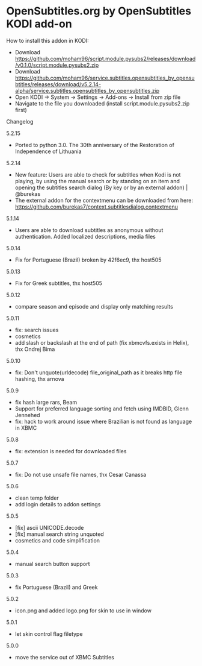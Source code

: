 OpenSubtitles.org by OpenSubtitles KODI add-on
==============================================

How to install this addon in KODI:
- Download https://github.com/moham96/script.module.pysubs2/releases/download/v0.1.0/script.module.pysubs2.zip
- Download https://github.com/moham96/service.subtitles.opensubtitles_by_opensubtitles/releases/download/v5.2.14-alpha/service.subtitles.opensubtitles_by_opensubtitles.zip
- Open KODI -> System -> Settings -> Add-ons -> Install from zip file
- Navigate to the file you downloaded (install script.module.pysubs2.zip first)
         
                            
Changelog

5.2.15
- Ported to python 3.0. The 30th anniversary of the Restoration of Independence of Lithuania

5.2.14
- New feature: Users are able to check for subtitles when Kodi is not playing, by using the manual search or by standing on an item and opening the subtitles search dialog (By key or by an external addon) | @burekas
- The external addon for the contextmenu can be downloaded from here: https://github.com/burekas7/context.subtitlesdialog.contextmenu

5.1.14
- Users are able to download subtitles as anonymous without authentication. Added localized descriptions, media files

5.0.14
- Fix for Portuguese (Brazil) broken by 42f6ec9, thx host505

5.0.13
- Fix for Greek subtitles, thx host505

5.0.12
- compare season and episode and display only matching results

5.0.11
- fix: search issues
- cosmetics
- add slash or backslash at the end of path (fix xbmcvfs.exists in Helix), thx Ondrej Bima

5.0.10
- fix: Don't unquote(urldecode) file_original_path as it breaks http file hashing, thx arnova

5.0.9
- fix hash large rars, Beam
- Support for preferred language sorting and fetch using IMDBID, Glenn Jennehed
- fix: hack to work around issue where Brazilian is not found as language in XBMC

5.0.8
- fix: extension is needed for downloaded files

5.0.7
- fix: Do not use unsafe file names, thx Cesar Canassa

5.0.6
- clean temp folder
- add login details to addon settings

5.0.5
- [fix] ascii UNICODE.decode
- [fix] manual search string unquoted
- cosmetics and code simplification

5.0.4
- manual search button support

5.0.3
- fix Portuguese (Brazil) and Greek

5.0.2
- icon.png and added logo.png for skin to use in window

5.0.1
- let skin control flag filetype

5.0.0
- move the service out of XBMC Subtitles
